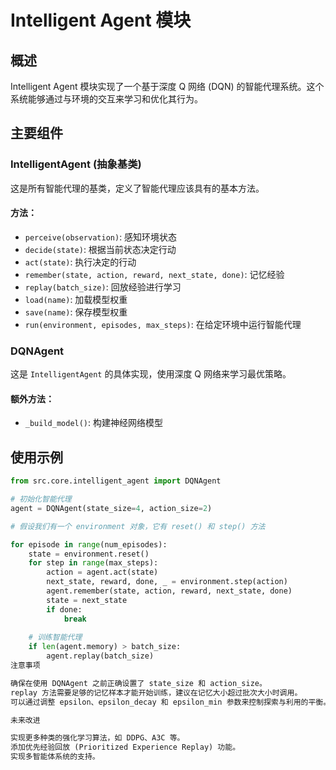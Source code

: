# Intelligent Agent 模块

## 概述

Intelligent Agent 模块实现了一个基于深度 Q 网络 (DQN) 的智能代理系统。这个系统能够通过与环境的交互来学习和优化其行为。

## 主要组件

### IntelligentAgent (抽象基类)

这是所有智能代理的基类，定义了智能代理应该具有的基本方法。

#### 方法：

- `perceive(observation)`: 感知环境状态
- `decide(state)`: 根据当前状态决定行动
- `act(state)`: 执行决定的行动
- `remember(state, action, reward, next_state, done)`: 记忆经验
- `replay(batch_size)`: 回放经验进行学习
- `load(name)`: 加载模型权重
- `save(name)`: 保存模型权重
- `run(environment, episodes, max_steps)`: 在给定环境中运行智能代理

### DQNAgent

这是 `IntelligentAgent` 的具体实现，使用深度 Q 网络来学习最优策略。

#### 额外方法：

- `_build_model()`: 构建神经网络模型

## 使用示例

```python
from src.core.intelligent_agent import DQNAgent

# 初始化智能代理
agent = DQNAgent(state_size=4, action_size=2)

# 假设我们有一个 environment 对象，它有 reset() 和 step() 方法

for episode in range(num_episodes):
    state = environment.reset()
    for step in range(max_steps):
        action = agent.act(state)
        next_state, reward, done, _ = environment.step(action)
        agent.remember(state, action, reward, next_state, done)
        state = next_state
        if done:
            break
    
    # 训练智能代理
    if len(agent.memory) > batch_size:
        agent.replay(batch_size)
注意事项

确保在使用 DQNAgent 之前正确设置了 state_size 和 action_size。
replay 方法需要足够的记忆样本才能开始训练，建议在记忆大小超过批次大小时调用。
可以通过调整 epsilon、epsilon_decay 和 epsilon_min 参数来控制探索与利用的平衡。

未来改进

实现更多种类的强化学习算法，如 DDPG、A3C 等。
添加优先经验回放 (Prioritized Experience Replay) 功能。
实现多智能体系统的支持。

